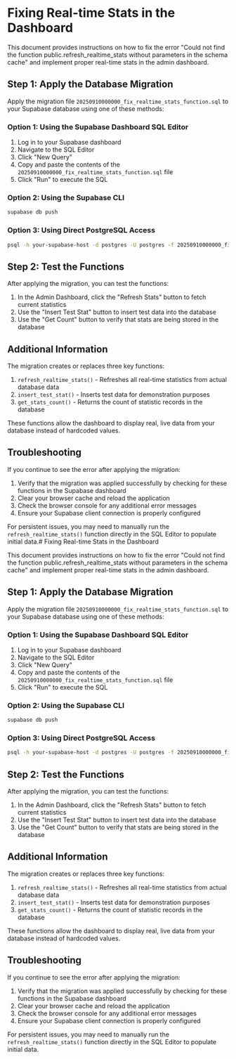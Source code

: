 # Fixing Real-time Stats in the Dashboard

This document provides instructions on how to fix the error "Could not find the function public.refresh_realtime_stats without parameters in the schema cache" and implement proper real-time stats in the admin dashboard.

## Step 1: Apply the Database Migration

Apply the migration file `20250910000000_fix_realtime_stats_function.sql` to your Supabase database using one of these methods:

### Option 1: Using the Supabase Dashboard SQL Editor
1. Log in to your Supabase dashboard
2. Navigate to the SQL Editor
3. Click "New Query"
4. Copy and paste the contents of the `20250910000000_fix_realtime_stats_function.sql` file
5. Click "Run" to execute the SQL

### Option 2: Using the Supabase CLI
```bash
supabase db push
```

### Option 3: Using Direct PostgreSQL Access
```bash
psql -h your-supabase-host -d postgres -U postgres -f 20250910000000_fix_realtime_stats_function.sql
```

## Step 2: Test the Functions

After applying the migration, you can test the functions:

1. In the Admin Dashboard, click the "Refresh Stats" button to fetch current statistics
2. Use the "Insert Test Stat" button to insert test data into the database
3. Use the "Get Count" button to verify that stats are being stored in the database

## Additional Information

The migration creates or replaces three key functions:

1. `refresh_realtime_stats()` - Refreshes all real-time statistics from actual database data
2. `insert_test_stat()` - Inserts test data for demonstration purposes
3. `get_stats_count()` - Returns the count of statistic records in the database

These functions allow the dashboard to display real, live data from your database instead of hardcoded values.

## Troubleshooting

If you continue to see the error after applying the migration:

1. Verify that the migration was applied successfully by checking for these functions in the Supabase dashboard
2. Clear your browser cache and reload the application
3. Check the browser console for any additional error messages
4. Ensure your Supabase client connection is properly configured

For persistent issues, you may need to manually run the `refresh_realtime_stats()` function directly in the SQL Editor to populate initial data.# Fixing Real-time Stats in the Dashboard

This document provides instructions on how to fix the error "Could not find the function public.refresh_realtime_stats without parameters in the schema cache" and implement proper real-time stats in the admin dashboard.

## Step 1: Apply the Database Migration

Apply the migration file `20250910000000_fix_realtime_stats_function.sql` to your Supabase database using one of these methods:

### Option 1: Using the Supabase Dashboard SQL Editor
1. Log in to your Supabase dashboard
2. Navigate to the SQL Editor
3. Click "New Query"
4. Copy and paste the contents of the `20250910000000_fix_realtime_stats_function.sql` file
5. Click "Run" to execute the SQL

### Option 2: Using the Supabase CLI
```bash
supabase db push
```

### Option 3: Using Direct PostgreSQL Access
```bash
psql -h your-supabase-host -d postgres -U postgres -f 20250910000000_fix_realtime_stats_function.sql
```

## Step 2: Test the Functions

After applying the migration, you can test the functions:

1. In the Admin Dashboard, click the "Refresh Stats" button to fetch current statistics
2. Use the "Insert Test Stat" button to insert test data into the database
3. Use the "Get Count" button to verify that stats are being stored in the database

## Additional Information

The migration creates or replaces three key functions:

1. `refresh_realtime_stats()` - Refreshes all real-time statistics from actual database data
2. `insert_test_stat()` - Inserts test data for demonstration purposes
3. `get_stats_count()` - Returns the count of statistic records in the database

These functions allow the dashboard to display real, live data from your database instead of hardcoded values.

## Troubleshooting

If you continue to see the error after applying the migration:

1. Verify that the migration was applied successfully by checking for these functions in the Supabase dashboard
2. Clear your browser cache and reload the application
3. Check the browser console for any additional error messages
4. Ensure your Supabase client connection is properly configured

For persistent issues, you may need to manually run the `refresh_realtime_stats()` function directly in the SQL Editor to populate initial data.